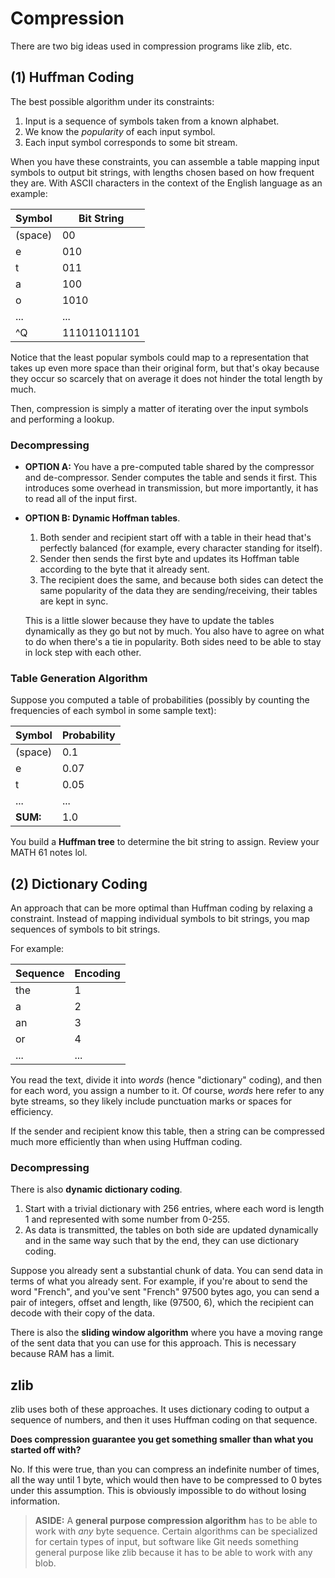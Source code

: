 # Compression


There are two big ideas used in compression programs like zlib, etc.


## (1) Huffman Coding


The best possible algorithm under its constraints:

1. Input is a sequence of symbols taken from a known alphabet.
2. We know the *popularity* of each input symbol.
3. Each input symbol corresponds to some bit stream.

When you have these constraints, you can assemble a table mapping input symbols to output bit strings, with lengths chosen based on how frequent they are. With ASCII characters in the context of the English language as an example:

| Symbol  | Bit String   |
| ------- | ------------ |
| (space) | 00           |
| e       | 010          |
| t       | 011          |
| a       | 100          |
| o       | 1010         |
| ...     | ...          |
| ^Q      | 111011011101 |

Notice that the least popular symbols could map to a representation that takes up even more space than their original form, but that's okay because they occur so scarcely that on average it does not hinder the total length by much.

Then, compression is simply a matter of iterating over the input symbols and performing a lookup.


### Decompressing


* **OPTION A:** You have a pre-computed table shared by the compressor and de-compressor. Sender computes the table and sends it first. This introduces some overhead in transmission, but more importantly, it has to read all of the input first.


* **OPTION B: Dynamic Hoffman tables**.

   1. Both sender and recipient start off with a table in their head that's perfectly balanced (for example, every character standing for itself).
   2. Sender then sends the first byte and updates its Hoffman table according to the byte that it already sent.
   3. The recipient does the same, and because both sides can detect the same popularity of the data they are sending/receiving, their tables are kept in sync.

  This is a little slower because they have to update the tables dynamically as they go but not by much. You also have to agree on what to do when there's a tie in popularity. Both sides need to be able to stay in lock step with each other.


### Table Generation Algorithm


Suppose you computed a table of probabilities (possibly by counting the frequencies of each symbol in some sample text):

| Symbol   | Probability |
| -------- | ----------- |
| (space)  | 0.1         |
| e        | 0.07        |
| t        | 0.05        |
| ...      | ...         |
| **SUM:** | 1.0         |

You build a **Huffman tree** to determine the bit string to assign. Review your MATH 61 notes lol.


## (2) Dictionary Coding


An approach that can be more optimal than Huffman coding by relaxing a constraint. Instead of mapping individual symbols to bit strings, you map sequences of symbols to bit strings.

For example:

| Sequence | Encoding |
| -------- | -------- |
| the      | 1        |
| a        | 2        |
| an       | 3        |
| or       | 4        |
| ...      | ...      |

You read the text, divide it into *words* (hence "dictionary" coding), and then for each word, you assign a number to it. Of course, *words* here refer to any byte streams, so they likely include punctuation marks or spaces for efficiency.

If the sender and recipient know this table, then a string can be compressed much more efficiently than when using Huffman coding.


### Decompressing


There is also **dynamic dictionary coding**.

1. Start with a trivial dictionary with 256 entries, where each word is length 1 and represented with some number from 0-255.
2. As data is transmitted, the tables on both side are updated dynamically and in the same way such that by the end, they can use dictionary coding.

Suppose you already sent a substantial chunk of data. You can send data in terms of what you already sent. For example, if you're about to send the word "French", and you've sent "French" 97500 bytes ago, you can send a pair of integers, offset and length, like (97500, 6), which the recipient can decode with their copy of the data.

There is also the **sliding window algorithm** where you have a moving range of the sent data that you can use for this approach. This is necessary because RAM has a limit.


## zlib


zlib uses both of these approaches. It uses dictionary coding to output a sequence of numbers, and then it uses Huffman coding on that sequence.

**Does compression guarantee you get something smaller than what you started off with?**

No. If this were true, than you can compress an indefinite number of times, all the way until 1 byte, which would then have to be compressed to 0 bytes under this assumption. This is obviously impossible to do without losing information.

> **ASIDE:** A **general purpose compression algorithm** has to be able to work with *any* byte sequence. Certain algorithms can be specialized for certain types of input, but software like Git needs something general purpose like zlib because it has to be able to work with any blob.

